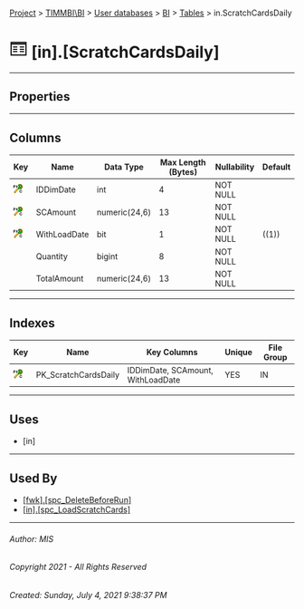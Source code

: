 #### 

[Project](../../../../index.md) > [TIMMBI\\BI](../../../index.md) > [User databases](../../index.md) > [BI](../index.md) > [Tables](Tables.md) > in.ScratchCardsDaily

# ![Tables](../../../../Images/Table32.png) [in].[ScratchCardsDaily]

---

## <a name="#properties"></a>Properties



---

## <a name="#columns"></a>Columns

| Key | Name | Data Type | Max Length (Bytes) | Nullability | Default |
|---|---|---|---|---|---|
| [![Cluster Primary Key PK_ScratchCardsDaily: IDDimDate\SCAmount\WithLoadDate](../../../../Images/pkcluster.png)](#indexes) | IDDimDate | int | 4 | NOT NULL |  |
| [![Cluster Primary Key PK_ScratchCardsDaily: IDDimDate\SCAmount\WithLoadDate](../../../../Images/pkcluster.png)](#indexes) | SCAmount | numeric(24,6) | 13 | NOT NULL |  |
| [![Cluster Primary Key PK_ScratchCardsDaily: IDDimDate\SCAmount\WithLoadDate](../../../../Images/pkcluster.png)](#indexes) | WithLoadDate | bit | 1 | NOT NULL | ((1)) |
|  | Quantity | bigint | 8 | NOT NULL |  |
|  | TotalAmount | numeric(24,6) | 13 | NOT NULL |  |


---

## <a name="#indexes"></a>Indexes

| Key | Name | Key Columns | Unique | File Group |
|---|---|---|---|---|
| [![Cluster Primary Key PK_ScratchCardsDaily: IDDimDate\SCAmount\WithLoadDate](../../../../Images/pkcluster.png)](#indexes) | PK_ScratchCardsDaily | IDDimDate, SCAmount, WithLoadDate | YES | IN |


---

## <a name="#uses"></a>Uses

* [in]


---

## <a name="#usedby"></a>Used By

* [[fwk].[spc_DeleteBeforeRun]](../Programmability/Stored_Procedures/spc_DeleteBeforeRun.md)
* [[in].[spc_LoadScratchCards]](../Programmability/Stored_Procedures/spc_LoadScratchCards.md)


---

###### Author:  MIS

###### Copyright 2021 - All Rights Reserved

###### Created: Sunday, July 4, 2021 9:38:37 PM

